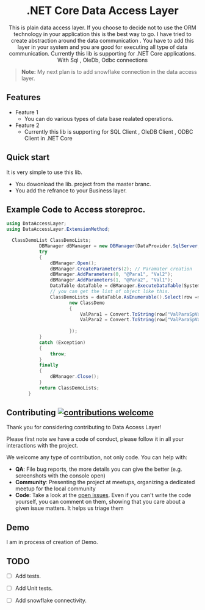<div align="center">
 
  <h1>.NET Core Data Access Layer</h1>
</div>

<p align="center">
 This is plain data access layer. 
If you choose to decide not to use the ORM technology in your application this is the best way to go. 
I have tried to create abstraction around the data communication . You have to add this layer in your system and you are good for executing all type of data communication. Currently this lib is supporting for .NET Core applications. 
With  Sql , OleDb, Odbc connections 
</p>

 

> **Note:** My next plan is to add snowflake connection in the data access layer.

## Features

* Feature 1 
  - You can do various types of data base realated operations. 
* Feature 2
  - Currently this lib is supporting for SQL Client , OleDB Client , ODBC Client in .NET Core


## Quick start

It is very simple to use this lib. 

*  You dowonload the lib. project from the master branc. 
*  You add the refrance to your Business layer. 

## Example Code to Access storeproc.

```C#
using DataAccessLayer;
using DataAccessLayer.ExtensionMethod;
```

```c#
  ClassDemoList ClassDemoLists;
            DBManager dBManager = new DBManager(DataProvider.SqlServer, ConnectionString);
            try
            {
                dBManager.Open();
                dBManager.CreateParameters(2); // Paramater creation 
                dBManager.AddParameters(0, "@Para1", "Val2");
                dBManager.AddParameters(1, "@Para2", "Val1");
                DataTable dataTable = dBManager.ExecuteDataTable(System.Data.CommandType.StoredProcedure, "storeProcName");
                // you can get the list of object like this. 
                ClassDemoLists = dataTable.AsEnumerable().Select(row =>
                       new ClassDemo
                       {
                           ValPara1 = Convert.ToString(row["ValParaSpValue1"]),
                           ValPara2 = Convert.ToString(row["ValParaSpValue2"]),
                           
                       });
            }
            catch (Exception)
            {
                throw;
            }
            finally
            {
                dBManager.Close();
            }
            return ClassDemoLists;
        }
```

 


## Contributing [![contributions welcome](https://img.shields.io/badge/contributions-welcome-brightgreen.svg?style=flat)](https://github.com/ramdhavepreetam/DataAccessLayer/issues)

Thank you for considering contributing to Data Access Layer!

Please first note we have a code of conduct, please follow it in all your interactions with the project.

We welcome any type of contribution, not only code. You can help with:
- **QA**: File bug reports, the more details you can give the better (e.g. screenshots with the console open)
- **Community**: Presenting the project at meetups, organizing a dedicated meetup for the local community
- **Code**: Take a look at the [open issues](https://github.com/ramdhavepreetam/DataAccessLayer/issues). Even if you can't write the code yourself, you can comment on them, showing that you care about a given issue matters. It helps us triage them

## Demo

I am in process of creation of Demo. 

## TODO

* [ ] Add tests.
* [ ] Add Unit tests.
* [ ] Add snowflake connectivity.

